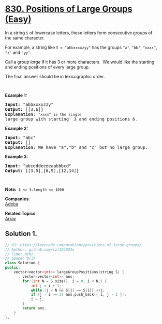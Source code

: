 # [830. Positions of Large Groups (Easy)](https://leetcode.com/problems/positions-of-large-groups/)

<p>In a string&nbsp;<code>S</code>&nbsp;of lowercase letters, these letters form consecutive groups of the same character.</p>

<p>For example, a string like <code>S = "abbxxxxzyy"</code> has the groups <code>"a"</code>, <code>"bb"</code>, <code>"xxxx"</code>, <code>"z"</code> and&nbsp;<code>"yy"</code>.</p>

<p>Call a group <em>large</em> if it has 3 or more characters.&nbsp; We would like the starting and ending positions of every large group.</p>

<p>The final answer should be in lexicographic order.</p>

<p>&nbsp;</p>

<p><strong>Example 1:</strong></p>

<pre><strong>Input: </strong>"abbxxxxzzy"
<strong>Output: </strong>[[3,6]]
<strong>Explanation</strong>: <code>"xxxx" is the single </code>large group with starting  3 and ending positions 6.
</pre>

<p><strong>Example 2:</strong></p>

<pre><strong>Input: </strong>"abc"
<strong>Output: </strong>[]
<strong>Explanation</strong>: We have "a","b" and "c" but no large group.
</pre>

<p><strong>Example 3:</strong></p>

<pre><strong>Input: </strong>"abcdddeeeeaabbbcd"
<strong>Output: </strong>[[3,5],[6,9],[12,14]]</pre>

<p>&nbsp;</p>

<p><strong>Note:&nbsp;</strong>&nbsp;<code>1 &lt;= S.length &lt;= 1000</code></p>


**Companies**:  
[Adobe](https://leetcode.com/company/adobe)

**Related Topics**:  
[Array](https://leetcode.com/tag/array/)

## Solution 1.

```cpp
// OJ: https://leetcode.com/problems/positions-of-large-groups/
// Author: github.com/lzl124631x
// Time: O(N)
// Space: O(1)
class Solution {
public:
    vector<vector<int>> largeGroupPositions(string S) {
        vector<vector<int>> ans;
        for (int N = S.size(), i = 0; i < N;) {
            int j = i + 1;
            while (j < N && S[j] == S[i]) ++j;
            if (j - i >= 3) ans.push_back({ i, j - 1 });
            i = j;
        }
        return ans;
    }
};
```
